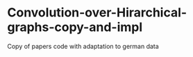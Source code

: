 # Convolution-over-Hirarchical-graphs-copy-and-impl
Copy of papers code with adaptation to german data
